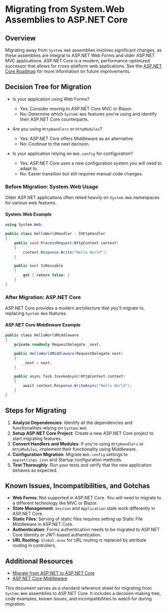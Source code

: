 # Migrating from System.Web Assemblies to ASP.NET Core

## Overview

Migrating away from `System.Web` assemblies involves significant changes, as these assemblies are integral to ASP.NET Web Forms and older ASP.NET MVC applications. ASP.NET Core is a modern, performance-optimized successor that allows for cross-platform web applications. See the [ASP.NET Core Roadmap](https://github.com/dotnet/aspnetcore/wiki/Roadmap) for more information on future improvements.

## Decision Tree for Migration

- Is your application using Web Forms?
  - Yes: Consider moving to ASP.NET Core MVC or Blazor.
  - No: Determine which `System.Web` features you're using and identify their ASP.NET Core counterparts.

- Are you using `HttpHandlers` or `HttpModules`?
  - Yes: ASP.NET Core offers Middleware as an alternative.
  - No: Continue to the next decision.

- Is your application relying on `Web.config` for configuration?
  - Yes: ASP.NET Core uses a new configuration system you will need to adapt to.
  - No: Easier transition but still requires manual code changes.

### Before Migration: System.Web Usage

Older ASP.NET applications often relied heavily on `System.Web` namespaces for various web features. 

#### System.Web Example

```csharp
using System.Web;

public class HelloWorldHandler : IHttpHandler 
{
    public void ProcessRequest(HttpContext context)
    {
        context.Response.Write("Hello World");
    }

    public bool IsReusable
    {
        get { return false; }
    }
}
```

### After Migration: ASP.NET Core

ASP.NET Core provides a modern architecture that you'll migrate to, replacing `System.Web` features.

#### ASP.NET Core Middleware Example

```csharp
public class HelloWorldMiddleware
{
    private readonly RequestDelegate _next;

    public HelloWorldMiddleware(RequestDelegate next)
    {
        _next = next;
    }

    public async Task InvokeAsync(HttpContext context)
    {
        await context.Response.WriteAsync("Hello World");
    }
}
```

## Steps for Migrating

1. **Analyze Dependencies**: Identify all the dependencies and functionalities relying on `System.Web`.
2. **Setup ASP.NET Core Project**: Create a new ASP.NET Core project to start migrating features.
3. **Convert Handlers and Modules**: If you're using `HttpHandlers` or `HttpModules`, implement their functionality using Middleware.
4. **Configuration Migration**: Migrate `Web.config` settings to `appsettings.json` and Startup configuration methods.
5. **Test Thoroughly**: Run your tests and verify that the new application behaves as expected.

## Known Issues, Incompatibilities, and Gotchas

- **Web Forms**: Not supported in ASP.NET Core. You will need to migrate to a different technology like MVC or Blazor.
- **State Management**: `Session` and `Application` state work differently in ASP.NET Core.
- **Static Files**: Serving of static files requires setting up Static File Middleware in ASP.NET Core.
- **Authentication**: Forms authentication needs to be migrated to ASP.NET Core Identity or JWT-based authentication.
- **URL Routing**: `Global.asax` for URL routing is replaced by attribute routing in controllers.

## Additional Resources

- [Migrate from ASP.NET to ASP.NET Core](https://docs.microsoft.com/en-us/aspnet/core/migration/proper-to-2x/?view=aspnetcore-5.0)
- [ASP.NET Core Middleware](https://docs.microsoft.com/en-us/aspnet/core/fundamentals/middleware/?view=aspnetcore-5.0)

This document serves as a standard reference sheet for migrating from `System.Web` assemblies to ASP.NET Core. It includes a decision-making tree, code examples, known issues, and incompatibilities to watch for during migration.
